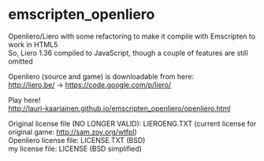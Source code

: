 # emscripten_openliero
Openliero/Liero with some refactoring to make it compile with Emscripten to work in HTML5<br/>
So, Liero 1.36 compiled to JavaScript, though a couple of features are still omitted<br/>

Openliero (source and game) is downloadable from here:<br/>
http://liero.be/   ->   https://code.google.com/p/liero/<br/>

Play here!<br/>
http://lauri-kaariainen.github.io/emscripten_openliero/openliero.html<br/>


Original license file (NO LONGER VALID): LIEROENG.TXT (current license for original game: http://sam.zoy.org/wtfpl)<br/>
Openliero license file: LICENSE.TXT (BSD)<br/>
my license file: LICENSE (BSD simplified)<br/>
